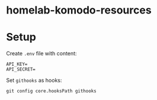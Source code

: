 # homelab-komodo-resources

# Setup

Create `.env` file with content:

```
API_KEY=
API_SECRET=
```

Set `githooks` as hooks:

```shell
git config core.hooksPath githooks
```

